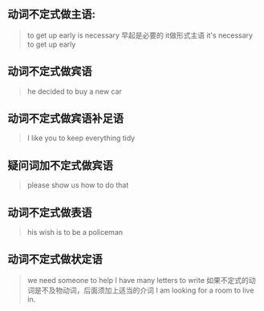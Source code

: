 ## 动词不定式做主语:
>to get up early is necessary 早起是必要的
it做形式主语
it's necessary to get up early

## 动词不定式做宾语
> he decided to buy a new car

## 动词不定式做宾语补足语
> I like you to keep everything tidy

## 疑问词加不定式做宾语
> please show us how to do that

## 动词不定式做表语
> his wish is to be a policeman

## 动词不定式做状定语
> we need someone to help
I have many letters to write
  如果不定式的动词是不及物动词，后面须加上适当的介词
I am looking for a room to live in.
